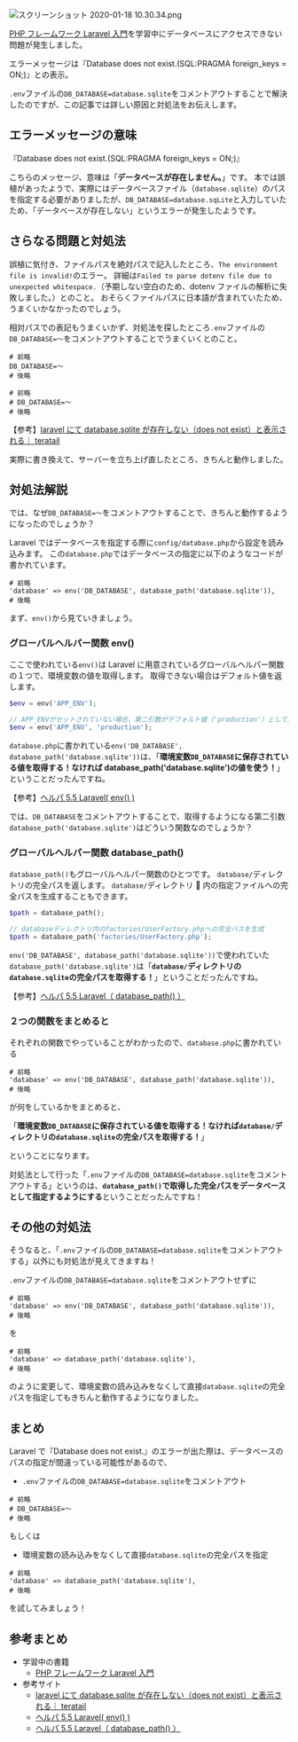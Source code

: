 ![スクリーンショット 2020-01-18 10.30.34.png](https://qiita-image-store.s3.ap-northeast-1.amazonaws.com/0/281085/f26a20c5-ec73-95ea-86af-e8f32126b56c.png)

[PHP フレームワーク Laravel 入門](https://www.amazon.co.jp/dp/4798060992/)を学習中にデータベースにアクセスできない問題が発生しました。

エラーメッセージは『Database does not exist.(SQL:PRAGMA foreign_keys = ON;)』との表示。

`.env`ファイルの`DB_DATABASE=database.sqlite`をコメントアウトすることで解決したのですが、この記事では詳しい原因と対処法をお伝えします。

## エラーメッセージの意味

『Database does not exist.(SQL:PRAGMA foreign_keys = ON;)』

こちらのメッセージ、意味は「**データベースが存在しません。**」です。
本では誤植があったようで、実際にはデータベースファイル（`database.sqlite`）のパスを指定する必要がありましたが、`DB_DATABASE=database.sqLite`と入力していたため、「データベースが存在しない」というエラーが発生したようです。

## さらなる問題と対処法

誤植に気付き、ファイルパスを絶対パスで記入したところ、`The environment file is invalid!`のエラー。
詳細は`Failed to parse dotenv file due to unexpected whitespace.`（予期しない空白のため、dotenv ファイルの解析に失敗しました。）とのこと。
おそらくファイルパスに日本語が含まれていたため、うまくいかなかったのでしょう。

相対パスでの表記もうまくいかず、対処法を探したところ`.env`ファイルの`DB_DATABASE=〜`をコメントアウトすることでうまくいくとのこと。

```shell:.envビフォー
# 前略
DB_DATABASE=〜
# 後略
```

```shell:.envアフター
# 前略
# DB_DATABASE=〜
# 後略
```

【参考】[laravel にて database.sqlite が存在しない（does not exist）と表示される｜ teratail](https://teratail.com/questions/183959)

実際に書き換えて、サーバーを立ち上げ直したところ、きちんと動作しました。

## 対処法解説

では、なぜ`DB_DATABASE=〜`をコメントアウトすることで、きちんと動作するようになったのでしょうか？

Laravel ではデータベースを指定する際に`config/database.php`から設定を読み込みます。
この`database.php`ではデータベースの指定に以下のようなコードが書かれています。

```php:database.php
# 前略
'database' => env('DB_DATABASE', database_path('database.sqlite')),
# 後略
```

まず、`env()`から見ていきましょう。

### グローバルヘルパー関数 env()

ここで使われている`env()`は Laravel に用意されているグローバルヘルパー関数の１つで、環境変数の値を取得します。
取得できない場合はデフォルト値を返します。

```php
$env = env('APP_ENV');

// APP_ENVがセットされていない場合、第二引数がデフォルト値（'production'）として返る
$env = env('APP_ENV', 'production');
```

`database.php`に書かれている`env('DB_DATABASE', database_path('database.sqlite'))`は、「**環境変数`DB_DATABASE`に保存されている値を取得する！なければ database_path('database.sqlite')の値を使う！**」ということだったんですね。

【参考】[ヘルパ 5.5 Laravel( env() )](https://readouble.com/laravel/5.5/ja/helpers.html#method-env)

では、`DB_DATABASE`をコメントアウトすることで、取得するようになる第二引数`database_path('database.sqlite')`はどういう関数なのでしょうか？

### グローバルヘルパー関数 database_path()

`database_path()`もグローバルヘルパー関数のひとつです。
`database/`ディレクトリの完全パスを返します。
`database/`ディレクトリ  内の指定ファイルへの完全パスを生成することもできます。

```php
$path = database_path();

// databaseディレクトリ内のfactories/UserFactory.phpへの完全パスを生成
$path = database_path('factories/UserFactory.php');
```

`env('DB_DATABASE', database_path('database.sqlite'))`で使われていた`database_path('database.sqlite')`は「**`database/`ディレクトリの`database.sqlite`の完全パスを取得する！**」ということだったんですね。

【参考】[ヘルパ 5.5 Laravel（ database_path() ）](https://readouble.com/laravel/5.5/ja/helpers.html#method-database-path)

### ２つの関数をまとめると

それぞれの関数でやっていることがわかったので、`database.php`に書かれている

```php:database.php
# 前略
'database' => env('DB_DATABASE', database_path('database.sqlite')),
# 後略
```

が何をしているかをまとめると、

「**環境変数`DB_DATABASE`に保存されている値を取得する！なければ`database/`ディレクトリの`database.sqlite`の完全パスを取得する！**」

ということになります。

対処法として行った「`.env`ファイルの`DB_DATABASE=database.sqlite`をコメントアウトする」というのは、**`database_path()`で取得した完全パスをデータベースとして指定するようにする**ということだったんですね！

## その他の対処法

そうなると、「`.env`ファイルの`DB_DATABASE=database.sqlite`をコメントアウトする」以外にも対処法が見えてきますね！

`.env`ファイルの`DB_DATABASE=database.sqlite`をコメントアウトせずに

```php:database.php
# 前略
'database' => env('DB_DATABASE', database_path('database.sqlite')),
# 後略
```

を

```php:database.php
# 前略
'database' => database_path('database.sqlite'),
# 後略
```

のように変更して、環境変数の読み込みをなくして直接`database.sqlite`の完全パスを指定してもきちんと動作するようになりました。

## まとめ

Laravel で『Database does not exist.』のエラーが出た際は、データベースのパスの指定が間違っている可能性があるので、

- `.env`ファイルの`DB_DATABASE=database.sqlite`をコメントアウト

```shell:.env
# 前略
# DB_DATABASE=〜
# 後略
```

もしくは

- 環境変数の読み込みをなくして直接`database.sqlite`の完全パスを指定

```php:database.php
# 前略
'database' => database_path('database.sqlite'),
# 後略
```

を試してみましょう！

## 参考まとめ

- 学習中の書籍
  - [PHP フレームワーク Laravel 入門](https://www.amazon.co.jp/dp/4798060992/)
- 参考サイト
  - [laravel にて database.sqlite が存在しない（does not exist）と表示される｜ teratail](https://teratail.com/questions/183959)
  - [ヘルパ 5.5 Laravel( env() )](https://readouble.com/laravel/5.5/ja/helpers.html#method-env)
  - [ヘルパ 5.5 Laravel（ database_path() ）](https://readouble.com/laravel/5.5/ja/helpers.html#method-database-path)
